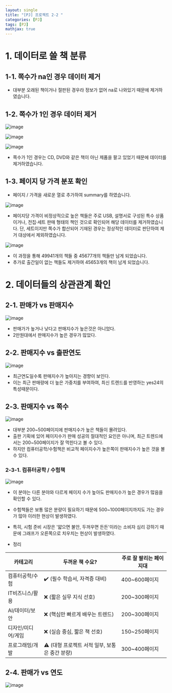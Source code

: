```yaml
---
layout: single
title: "[PJ] 프로젝트 2-2 "
categories: [PJ]
tags: [PJ]
mathjax: true
---
```


# 1. 데이터로 쓸 책 분류

## 1-1. 쪽수가 na인 경우 데이터 제거

- 대부분 오래된 책이거나 절판된 경우라 정보가 없어 na로 나와있기 때문에 제거하였습니다.

## 1-2. 쪽수가 1인 경우 데이터 제거
![image](https://github.com/user-attachments/assets/67394af5-8353-44f5-af10-6b47c68e8a3c)

![image](https://github.com/user-attachments/assets/b7396ee6-054b-4515-9a7e-e4cbb3b8c168)

![image](https://github.com/user-attachments/assets/34716d19-9a6c-432d-94a3-54fb50e20c41)

- 쪽수가 1인 경우는 CD, DVD와 같은 책이 아닌 제품을 팔고 있었기 때문에 데이터를 제거하였습니다.

## 1-3. 페이지 당 가격 분포 확인

- 페이지 / 가격을 새로운 열로 추가하여 summary를 하였습니다.

![image](https://github.com/user-attachments/assets/dcc5543e-337a-4109-9760-6170851b3e81)

- 페이지당 가격이 비정상적으로 높은 책들은 주로 USB, 설명서로 구성된 특수 상품이거나, 전집·세트 판매 형태의 책인 것으로 확인되어 해당 데이터를 제거하였습니다.
단, 세트이지만 쪽수가 합산되어 기재된 경우는 정상적인 데이터로 판단하여 제거 대상에서 제외하였습니다.

![image](https://github.com/user-attachments/assets/439570a2-043b-475b-a671-23fe13732e5e)

- 이 과정을 통해 49941개의 책들 중 45677개의 책들만 남게 되었습니다.
- 추가로 출간일이 없는 책들도 제거하여 45653개의 책이 남게 되었습니다.

# 2. 데이터들의 상관관계 확인

## 2-1. 판매가 vs 판매지수

![image](https://github.com/user-attachments/assets/09bb499b-afad-44b9-9936-f3111a9f6d50)

- 판매가가 높거나 낮다고 판매지수가 높은것은 아니었다.
- 2만원대에서 판매지수가 높은 경우가 많았다.

## 2-2. 판매지수 vs 출판연도

![image](https://github.com/user-attachments/assets/86096bcb-d1fd-46fd-b28d-9146c0ff7e1d)

- 최근연도일수록 판매지수가 높아지는 경향이 보인다.
- 이는 최근 판매량에 더 높은 가중치를 부여하여, 최신 트렌드를 반영하는 yes24의 특성때문이다.

## 2-3. 판매지수 vs 쪽수

![image](https://github.com/user-attachments/assets/9a9f532b-8c4c-4d0e-b3df-105eacff228c)

- 대부분 200~500페이지에 판매지수가 높은 책들이 몰려있다.
- 출판 기획에 있어 페이지수가 판매 성공의 절대적인 요인은 아니며, 최근 트렌드에서는 200~500페이지가 잘 먹힌다고 볼 수 있다.
- 하지만 컴퓨터공학/수험책은 비교적 페이지수가 높은쪽이 판매지수가 높은 것을 볼 수 있다.

### 2-3-1. 컴퓨터공학 / 수험책

![image](https://github.com/user-attachments/assets/481d8cb3-f205-40e2-9bd0-2f44a2a19228)

- 이 분야는 다른 분야와 다르게 페이지 수가 높아도 판매지수가 높은 경우가 많음을 확인할 수 있다.
- 수험책들은 보통 많은 분량이 필요하기 때문에 500~1000페이지까지도 가는 경우가 많아 이러한 현상이 발생하였다.
- 특히, 시험 준비 시장은 '얇으면 불안, 두꺼우면 든든'이라는 소비자 심리 강하기 때문에 그래프가 오른쪽으로 치우치는 현상이 발생하였다.


- 정리

| 카테고리       | 두꺼운 책 수요?                     | 주로 잘 팔리는 페이지대 |
| ---------- | ----------------------------- | ------------- |
| 컴퓨터공학/수험   | ✔️ (필수 학습서, 자격증 대비)           | 400\~600페이지   |
| IT비즈니스/활용  | ❌ (짧은 실무 지식 선호)               | 200\~300페이지   |
| AI/데이터/보안  | ❌ (핵심만 빠르게 배우는 트렌드)           | 200\~300페이지   |
| 디자인/미디어/게임 | ❌ (실습 중심, 짧은 책 선호)            | 150\~250페이지   |
| 프로그래밍/개발   | ⚠️ (대형 프로젝트 서적 일부, 보통은 중간 분량) | 300\~400페이지   |


## 2-4. 판매가 vs 연도

![image](https://github.com/user-attachments/assets/7319d13a-5f7c-4e14-ba96-9d193e86e29d)


